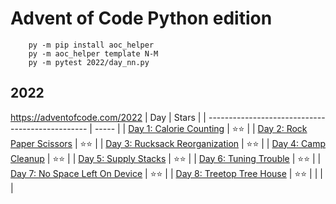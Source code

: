 # Advent of Code Python edition

```
    py -m pip install aoc_helper
    py -m aoc_helper template N-M
    py -m pytest 2022/day_nn.py
```

## 2022
https://adventofcode.com/2022
| Day                                              | Stars |
| ------------------------------------------------ | ----- |
| [Day 1: Calorie Counting](2022/day_01.py)        | ⭐⭐    |
| [Day 2: Rock Paper Scissors](2022/day_02.py)     | ⭐⭐    |
| [Day 3: Rucksack Reorganization](2022/day_03.py) | ⭐⭐    |
| [Day 4: Camp Cleanup](2022/day_04.py)            | ⭐⭐    |
| [Day 5: Supply Stacks](2022/day_05.py)           | ⭐⭐    |
| [Day 6: Tuning Trouble](2022/day_06.py)          | ⭐⭐    |
| [Day 7: No Space Left On Device](2022/day_07.py) | ⭐⭐    |
| [Day 8: Treetop Tree House](2022/day_08.py)      | ⭐⭐    |
| [](2022/day_09.py)                               |       |